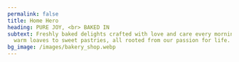 ```yaml
---
permalink: false
title: Home Hero
heading: PURE JOY, <br> BAKED IN
subtext: Freshly baked delights crafted with love and care every morning. From
  warm loaves to sweet pastries, all rooted from our passion for life.
bg_image: /images/bakery_shop.webp
---
```

